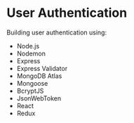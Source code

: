 # User Authentication

Building user authentication using:

- Node.js
- Nodemon
- Express
- Express Validator
- MongoDB Atlas
- Mongoose
- BcryptJS
- JsonWebToken
- React
- Redux
